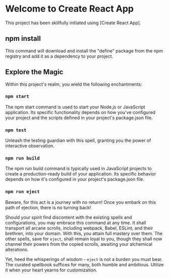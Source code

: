 # Welcome to Create React App

This project has been skillfully initiated using [Create React App].

## npm install

This command will download and install the "define" package from the npm registry and add it as a dependency to your project. 

## Explore the Magic

Within this project's realm, you wield the following enchantments:

### `npm start`

The npm start command is used to start your Node.js or JavaScript application. Its specific functionality depends on how you've configured your project and the scripts defined in your project's package.json file.

### `npm test`

Unleash the testing guardian with this spell, granting you the power of interactive observation. 

### `npm run build`

The npm run build command is typically used in JavaScript projects to create a production-ready build of your application. Its specific behavior depends on how it's configured in your project's package.json file.


### `npm run eject`

Beware, for this act is a journey with no return! Once you embark on this path of ejection, there is no turning back!

Should your spirit find discontent with the existing spells and configurations, you may embrace this command at any time. It shall transport all arcane scrolls, including webpack, Babel, ESLint, and their brethren, into your domain. With this, you attain full mastery over them. The other spells, save for `eject`, shall remain loyal to you, though they shall now channel their powers from the copied scrolls, awaiting your alchemical alterations.

Yet, heed the whisperings of wisdom - `eject` is not a burden you must bear. The curated spellbook suffices for many, both humble and ambitious. Utilize it when your heart yearns for customization.

